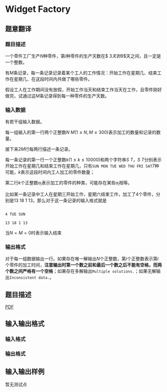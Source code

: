 # Widget Factory

## 题意翻译

### 题目描述

一个零件工厂生产$N$种零件，第$i$种零件的生产天数在$ 3$天到$9$天之间，且一定是一个整数。

有$M$条记录，每一条记录记录着某个工人的工作情况：开始工作在星期几、结束工作在星期几、在这段时间内共做了哪些零件。

假设工人在工作期间没有放假，开始工作当天和结束工作当天在工作，且零件刚好做完，试通过这$M$条记录得到每一种零件的生产天数。

### 输入数据

有若干组输入数据。

每一组输入的第一行两个正整数$N\ M(1 \leq N,M \leq 300)$表示加工的数量和记录的数量。

接下来$2M$行每两行描述一条记录。

每一条记录的第一行一个正整数$k(1 \leq k \leq 10000)$和两个字符串$S\ T$，$S\ T$分别表示开始工作在星期几和结束工作在星期几，只有`SUN MON TUE WED THU FRI SAT`$7$种可能，$k$表示这段时间内工人加工的零件数量；

第二行$k$个正整数$a_i$表示加工的零件的种类，可能存在某些$a_i$相等。

比如某一条记录中工人在星期三开始工作，星期六结束工作，加工了$4$个零件，分别是$13\ 18\ 1\ 13$，那么对于这一条记录的输入格式就是

```

4 TUE SUN

13 18 1 13

```

当$N=M=0$时表示输入结束

### 输出格式

对于每一组数据输出一行。如果存在唯一解输出$N$个正整数，第$i$个正整数表示第$i$个零件的加工时间，**注意输出时第一个数之前和最后一个数之后不能有空格，而两个数之间严格有一个空格**；如果存在多解输出`Multiple solutions.`；如果无解输出`Inconsistent data.`。

## 题目描述

[problemUrl]: https://uva.onlinejudge.org/index.php?option=com_onlinejudge&Itemid=8&category=448&page=show_problem&problem=4339

[PDF](https://uva.onlinejudge.org/external/15/p1564.pdf)

## 输入输出格式

### 输入格式

### 输出格式

## 输入输出样例

暂无测试点

